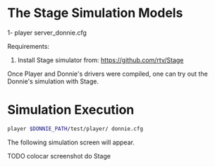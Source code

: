 # The Stage Simulation Models

1- player server_donnie.cfg


Requirements:

1) Install Stage  simulator from:
https://github.com/rtv/Stage

Once Player and Donnie's drivers were compiled, one can try out the Donnie's simulation with Stage.

# Simulation Execution

```bash
player $DONNIE_PATH/test/player/ donnie.cfg
```

The following simulation screen will appear.

TODO colocar screenshot do Stage